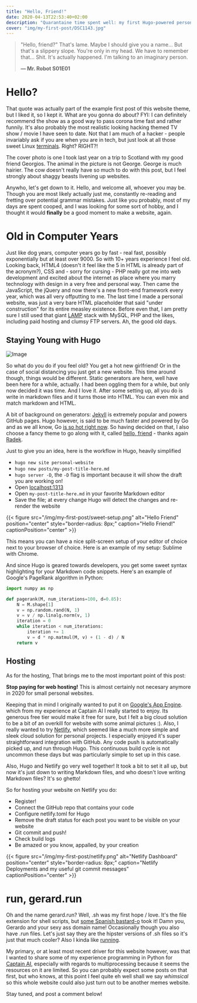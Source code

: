 ```yaml
---
title: "Hello, Friend!"
date: 2020-04-13T22:53:40+02:00
description: "Quarantaine time spent well: my first Hugo-powered personal website"
cover: "img/my-first-post/DSC1143.jpg" 
---
```


> "Hello, friend?" That's lame.
> Maybe I should give you a name...
> But that's a slippery slope.
> You're only in my head.
> We have to remember that...
> Shit.
> It's actually happened.
> I'm talking to an imaginary person.
>
> **— Mr. Robot S01E01**

# Hello?
That quote was actually part of the example first post of this website theme, but I liked it, so I kept it. What are you gonna do about? FYI: I can definitely recommend the show as a good way to pass corona time fast and rather funnily. It's also probably the most realistic looking hacking themed TV show / movie I have seen to date. Not that I am much of a hacker - people invariably ask if you are when you are in tech, but just look at all those sweet Linux [terminals](https://www.youtube.com/watch?v=PGjLhOhMLXc). Right? RIGHT?! 

The cover photo is one I took last year on a trip to Scotland with my good friend Georgios. The animal in the picture is not George. George is much hairier. The cow doesn't really have so much to do with this post, but I feel strongly about shaggy beasts livening up websites.

Anywho, let's get down to it. Hello, and welcome all, whoever you may be. Though you are most likely actually just me, constantly re-reading and fretting over potential grammar mistakes. Just like you probably, most of my days are spent cooped, and I was looking for some sort of hobby, and I thought it would **finally** be a good moment to make a website, again.

# Old in Computer Years
Just like dog years, computer years go by fast - real fast, possibly exponentially but at least over 9000. So with 10+ years experience I feel old. Looking back, HTML4 (doesn't it feel like the 5 in HTML is already part of the acronym?), CSS and - sorry for cursing - PHP really got me into web development and excited about the internet as place where you marry technology with design in a very free and personal way. Then came the JavaScript, the jQuery and now there's a new front-end framework every year, which was all very offputting to me. The last time I made a personal website, was just a very bare HTML placeholder that said "under construction" for its entire measley existence. Before even that, I am pretty sure I still used that giant [LAMP](https://en.wikipedia.org/wiki/LAMP_(software_bundle)) stack with MySQL, PHP and the likes, including paid hosting and clumsy FTP servers. Ah, the good old days.

## Staying Young with Hugo

![Image](https://d33wubrfki0l68.cloudfront.net/c38c7334cc3f23585738e40334284fddcaf03d5e/2e17c/images/hugo-logo-wide.svg)

So what do you do if you feel old? You get a hot new girlfriend! Or in the case of social distancing you just get a new website. This time around though, things would be different. Static generators are here, well have been here for a while, actually. I had been oggling them for a while, but only now decided it was time. And I love it. After some setting up, all you do is write in markdown files and it turns those into HTML. You can even mix and match markdown and HTML. 

A bit of background on generators: [Jekyll](https://jekyllrb.com/) is extremely popular and powers GitHub pages. Hugo however, is said to be much faster and powered by Go and as we all know, Go [is so hot right now](https://youtu.be/Jhc6CRgwkqg?t=7). So having decided on that, I also choose a fancy theme to go along with it, called [hello, friend](https://github.com/panr/hugo-theme-hello-friend) - thanks again [Radek](https://twitter.com/panr). 

Just to give you an idea, here is the workflow in Hugo, heavily simplified

* `hugo new site personal-website`
* `hugo new posts/my-post-title-here.md`
* `hugo server -D`, the `-D` flag is important because it will show the draft you are working on!
* Open [localhost:1313](localhost:1313)
* Open `my-post-title-here.md` in your favorite Markdown editor
* Save the file; at every change Hugo will detect the changes and re-render the website

{{< figure src="/img/my-first-post/sweet-setup.png" alt="Hello Friend" position="center" style="border-radius: 8px;" caption="Hello Friend!" captionPosition="center" >}}

This means you can have a nice split-screen setup of your editor of choice next to your browser of choice. Here is an example of my setup: Sublime with Chrome.

And since Hugo is geared towards developers, you get some sweet syntax highlighting for your Markdown code snippets. Here's an example of Google's PageRank algorithm in Python:

```python
import numpy as np

def pagerank(M, num_iterations=100, d=0.85):
    N = M.shape[1]
    v = np.random.rand(N, 1)
    v = v / np.linalg.norm(v, 1)
    iteration = 0
    while iteration < num_iterations:
        iteration += 1
        v = d * np.matmul(M, v) + (1 - d) / N
    return v
```


## Hosting
As for the hosting,  That brings me to the most important point of this post:

**Stop paying for web hosting!** This is almost certainly not necesary anymore in 2020 for small personal websites.

Keeping that in mind I originally wanted to put it on [Google's App Engine](https://cloud.google.com/appengine/). which from my experience at Captain AI I really started to enjoy. Its generous free tier would make it free for sure, but I felt a big cloud solution to be a bit of an overkill for website with some animal pictures :). Also, I really wanted to try [Netlify](https://netlify.com/), which seemed like a much more simple and sleek cloud solution for personal projects. I especially enjoyed it's super straightforward integration with GitHub. Any code push is automatically picked up, and run through Hugo. This continuous build cycle is not uncommon these days but was particularly simple to set up in this case.

Also, Hugo and Netlify go very well together! It took a bit to set it all up, but now it's just down to writing Markdown files, and who doesn't love writing Markdown files? It's so ghetto!

So for hosting your website on Netlify you do:

* Register!
* Connect the GitHub repo that contains your code
* Configure netlify.toml for Hugo
* Remove the draft status for each post you want to be visible on your website
* Git commit and push!
* Check build logs
* Be amazed or you know, appalled, by your creation

{{< figure src="/img/my-first-post/netlify.png" alt="Netlify Dashboard" position="center" style="border-radius: 8px;" caption="Netlify Deployments and my useful git commit messages" captionPosition="center" >}}

# run, gerard.run
Oh and the name gerard.run? Well, .sh was my first hope / love. It's the file extension for shell scripts, but [some Spanish bastard-o](https://gerard.sh/about) took it! Damn you, Gerardo and your sexy ass domain name! Occasionally though you also have .run files. Let's just say they are the hipster versions of .sh files so it's just that much cooler? Also I kinda like [running](https://www.strava.com/athletes/23067266).

My primary, or at least most recent driver for this website however, was that I wanted to share some of my experience programming in Python for [Captain AI](https://captainai.com/), especially with regards to multiprocessing because it seems the resources on it are limited. So you can probably expect some posts on that first, but who knows, at this point I feel quite eh well shall we say *whimsical* so this whole website could also just turn out to be another memes website. 

Stay tuned, and post a comment below!

